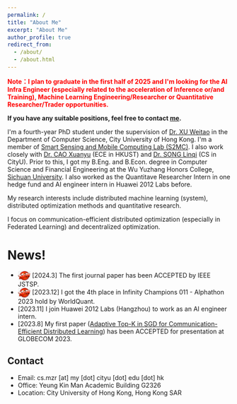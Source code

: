```yaml
---
permalink: /
title: "About Me"
excerpt: "About Me"
author_profile: true
redirect_from: 
  - /about/
  - /about.html
---
```


**<font color = "red">Note：I plan to graduate in the first half of 2025 and I'm looking for the AI Infra Engineer (especially related to the acceleration of Inference or/and Training), Machine Learning Engineering/Researcher or Quantitative Researcher/Trader opportunities. </font>**

**If you have any suitable positions, feel free to contact [me](mailto:cs.mzr@my.cityu.edu.hk).**	

I'm a fourth-year PhD student under the supervision of [Dr. XU Weitao](https://www.weitaoxu.com/) in the Department of Computer Science, City University of Hong Kong. I'm a member of [Smart Sensing and Mobile Computing Lab (S2MC)](http://s2mc.site/index.html). I also work closely with [Dr. CAO Xuanyu](http://eexcao.people.ust.hk/) (ECE in HKUST) and [Dr. SONG Linqi](https://sites.google.com/site/aisquaredlab/about-us/linqi) (CS in CityU). Prior to this, I got my B.Eng. and B.Econ. degree in Computer Science and Financial Engineering at the Wu Yuzhang Honors College, [Sichuan University](http://www.scu.edu.cn/). I also worked as the Quantitave Researcher Intern in one hedge fund and AI engineer intern in Huawei 2012 Labs before.

My research interests include distributed machine learning (system), distributed optimization methods and quantitative research.	

I focus on communication-efficient distributed optimization (especially in Federated Learning) and decentralized optimization.

News!	
======	
* <img src="../images/new (2).jpg" width="28" align=center> \[2024.3\] The first journal paper has been ACCEPTED by IEEE JSTSP.	
* <img src="../images/new (2).jpg" width="28" align=center> \[2023.12\] I got the 4th place in Infinity Champions 011 - Alphathon 2023 hold by WorldQuant.	
* \[2023.11\] I join Huawei 2012 Labs (Hangzhou) to work as an AI engineer intern.	
* \[2023.8\] My first paper ([Adaptive Top-K in SGD for Communication-Efficient Distributed Learning](https://arxiv.org/abs/2210.13532)) has been ACCEPTED for presentation at GLOBECOM 2023.	


Contact	
------
* Email: cs.mzr \[at\] my \[dot\] cityu \[dot\] edu \[dot\] hk	
* Office: Yeung Kin Man Academic Building G2326	
* Location: City University of Hong Kong, Hong Kong SAR
  

